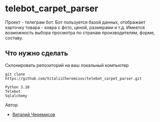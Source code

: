 # telebot_carpet_parser
Проект - телеграм бот.
Бот пользуется базой данных, отображает карточку товара - ковра с фото, ценой,
размерами и т.д. Имеется возможность выбора просмотра по странам производителям,
форме, составу.

## Что нужно сделать

Склонировать репозиторий на ваш локальный компьютер
```
git clone https://github.com/VitaliiCheremisov/telebot_carpet_parser.git
```
```
Python 3.10
Telebot
Sqlalchemy
```
Автор
- [Виталий Черемисов](https://github.com/VitaliiCheremisov)
